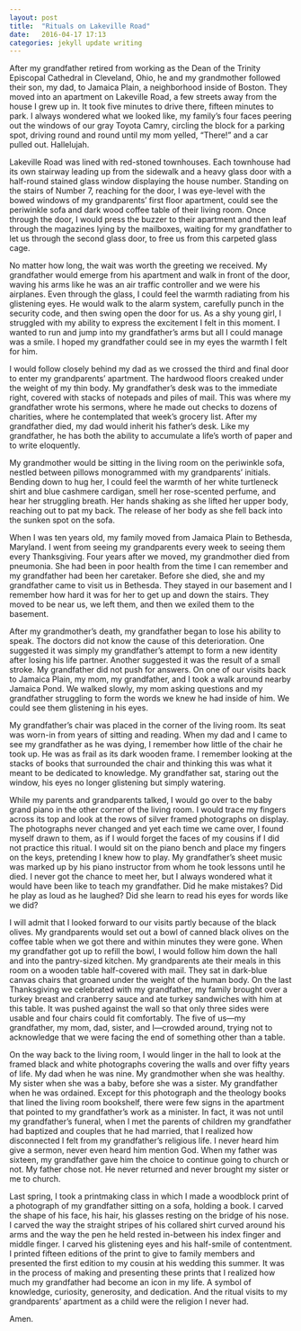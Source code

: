 ```yaml
---
layout: post
title:  "Rituals on Lakeville Road"
date:   2016-04-17 17:13
categories: jekyll update writing
---
```

After my grandfather retired from working as the Dean of the Trinity Episcopal Cathedral in Cleveland, Ohio, he and my grandmother followed their son, my dad, to Jamaica Plain, a neighborhood inside of Boston. They moved into an apartment on Lakeville Road, a few streets away from the house I grew up in. It took five minutes to drive there, fifteen minutes to park. I always wondered what we looked like, my family’s four faces peering out the windows of our gray Toyota Camry, circling the block for a parking spot, driving round and round until my mom yelled, “There!” and a car pulled out. Hallelujah.

Lakeville Road was lined with red-stoned townhouses. Each townhouse had its own stairway leading up from the sidewalk and a heavy glass door with a half-round stained glass window displaying the house number. Standing on the stairs of Number 7, reaching for the door, I was eye-level with the bowed windows of my grandparents’ first floor apartment, could see the periwinkle sofa and dark wood coffee table of their living room. Once through the door, I would press the buzzer to their apartment and then leaf through the magazines lying by the mailboxes, waiting for my grandfather to let us through the second glass door, to free us from this carpeted glass cage.

No matter how long, the wait was worth the greeting we received. My grandfather would emerge from his apartment and walk in front of the door, waving his arms like he was an air traffic controller and we were his airplanes. Even through the glass, I could feel the warmth radiating from his glistening eyes. He would walk to the alarm system, carefully punch in the security code, and then swing open the door for us. As a shy young girl, I struggled with my ability to express the excitement I felt in this moment. I wanted to run and jump into my grandfather’s arms but all I could manage was a smile. I hoped my grandfather could see in my eyes the warmth I felt for him.

I would follow closely behind my dad as we crossed the third and final door to enter my grandparents’ apartment. The hardwood floors creaked under the weight of my thin body. My grandfather’s desk was to the immediate right, covered with stacks of notepads and piles of mail. This was where my grandfather wrote his sermons, where he made out checks to dozens of charities, where he contemplated that week’s grocery list. After my grandfather died, my dad would inherit his father’s desk. Like my grandfather, he has both the ability to accumulate a life’s worth of paper and to write eloquently.

My grandmother would be sitting in the living room on the periwinkle sofa, nestled between pillows monogrammed with my grandparents’ initials. Bending down to hug her, I could feel the warmth of her white turtleneck shirt and blue cashmere cardigan, smell her rose-scented perfume, and hear her struggling breath. Her hands shaking as she lifted her upper body, reaching out to pat my back. The release of her body as she fell back into the sunken spot on the sofa.

When I was ten years old, my family moved from Jamaica Plain to Bethesda, Maryland. I went from seeing my grandparents every week to seeing them every Thanksgiving. Four years after we moved, my grandmother died from pneumonia. She had been in poor health from the time I can remember and my grandfather had been her caretaker. Before she died, she and my grandfather came to visit us in Bethesda. They stayed in our basement and I remember how hard it was for her to get up and down the stairs. They moved to be near us, we left them, and then we exiled them to the basement.

After my grandmother’s death, my grandfather began to lose his ability to speak. The doctors did not know the cause of this deterioration. One suggested it was simply my grandfather’s attempt to form a new identity after losing his life partner. Another suggested it was the result of a small stroke. My grandfather did not push for answers. On one of our visits back to Jamaica Plain, my mom, my grandfather, and I took a walk around nearby Jamaica Pond. We walked slowly, my mom asking questions and my grandfather struggling to form the words we knew he had inside of him. We could see them glistening in his eyes.

My grandfather’s chair was placed in the corner of the living room. Its seat was worn-in from years of sitting and reading. When my dad and I came to see my grandfather as he was dying, I remember how little of the chair he took up. He was as frail as its dark wooden frame. I remember looking at the stacks of books that surrounded the chair and thinking this was what it meant to be dedicated to knowledge. My grandfather sat, staring out the window, his eyes no longer glistening but simply watering.

While my parents and grandparents talked, I would go over to the baby grand piano in the other corner of the living room. I would trace my fingers across its top and look at the rows of silver framed photographs on display. The photographs never changed and yet each time we came over, I found myself drawn to them, as if I would forget the faces of my cousins if I did not practice this ritual. I would sit on the piano bench and place my fingers on the keys, pretending I knew how to play. My grandfather’s sheet music was marked up by his piano instructor from whom he took lessons until he died. I never got the chance to meet her, but I always wondered what it would have been like to teach my grandfather. Did he make mistakes? Did he play as loud as he laughed? Did she learn to read his eyes for words like we did?

I will admit that I looked forward to our visits partly because of the black olives. My grandparents would set out a bowl of canned black olives on the coffee table when we got there and within minutes they were gone. When my grandfather got up to refill the bowl, I would follow him down the hall and into the pantry-sized kitchen. My grandparents ate their meals in this room on a wooden table half-covered with mail. They sat in dark-blue canvas chairs that groaned under the weight of the human body. On the last Thanksgiving we celebrated with my grandfather, my family brought over a turkey breast and cranberry sauce and ate turkey sandwiches with him at this table. It was pushed against the wall so that only three sides were usable and four chairs could fit comfortably. The five of us—my grandfather, my mom, dad, sister, and I—crowded around, trying not to acknowledge that we were facing the end of something other than a table.   

On the way back to the living room, I would linger in the hall to look at the framed black and white photographs covering the walls and over fifty years of life. My dad when he was nine. My grandmother when she was healthy. My sister when she was a baby, before she was a sister. My grandfather when he was ordained. Except for this photograph and the theology books that lined the living room bookshelf, there were few signs in the apartment that pointed to my grandfather’s work as a minister. In fact, it was not until my grandfather’s funeral, when I met the parents of children my grandfather had baptized and couples that he had married, that I realized how disconnected I felt from my grandfather’s religious life. I never heard him give a sermon, never even heard him mention God. When my father was sixteen, my grandfather gave him the choice to continue going to church or not. My father chose not. He never returned and never brought my sister or me to church.

Last spring, I took a printmaking class in which I made a woodblock print of a photograph of my grandfather sitting on a sofa, holding a book. I carved the shape of his face, his hair, his glasses resting on the bridge of his nose. I carved the way the straight stripes of his collared shirt curved around his arms and the way the pen he held rested in-between his index finger and middle finger. I carved his glistening eyes and his half-smile of contentment. I printed fifteen editions of the print to give to family members and presented the first edition to my cousin at his wedding this summer. It was in the process of making and presenting these prints that I realized how much my grandfather had become an icon in my life. A symbol of knowledge, curiosity, generosity, and dedication. And the ritual visits to my grandparents’ apartment as a child were the religion I never had.

Amen.